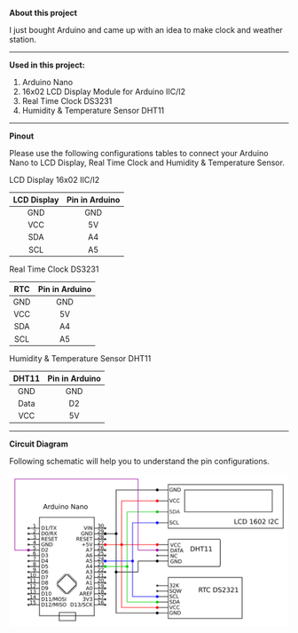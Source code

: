
**About this project**

I just bought Arduino and came up with an idea to make clock and weather station.

----

**Used in this project:**

1. Arduino Nano
2. 16x02 LCD Display Module for Arduino IIC/I2 
3. Real Time Clock DS3231
4. Humidity & Temperature Sensor DHT11

----
**Pinout**

Please use the following configurations tables to connect your Arduino Nano to LCD Display, Real Time Clock and Humidity & Temperature Sensor.

LCD Display 16x02 IIC/I2

| LCD Display| Pin in Arduino  |
| :-----: | :-: |
| GND | GND |
| VCC | 5V |
| SDA | A4 |
| SCL | A5 |


Real Time Clock DS3231

| RTC | Pin in Arduino  |
| :-----: | :-: |
| GND | GND |
| VCC | 5V |
| SDA | A4 |
| SCL | A5 |


Humidity & Temperature Sensor DHT11

| DHT11 | Pin in Arduino  |
| :-----: | :-: |
| GND | GND |
| Data | D2 |
| VCC | 5V |

----

**Circuit Diagram**

Following schematic will help you to understand the pin configurations.

![arduino](/lcd_display_clock_and_temp/circuit_diagram.png)
